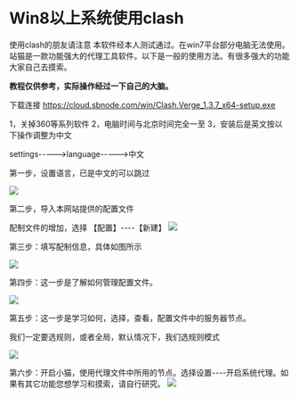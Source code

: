 # Win8以上系统使用clash

使用clash的朋友请注意
本软件经本人测试通过。在win7平台部分电脑无法使用。
站猫是一款功能强大的代理工具软件。以下是一般的使用方法。有很多强大的功能大家自己去摸索。

**教程仅供参考，实际操作经过一下自己的大脑。**


下载连接   https://cloud.sbnode.com/win/Clash.Verge_1.3.7_x64-setup.exe


1，关掉360等系列软件
2，电脑时间与北京时间完全一至
3，安装后是英文按以下操作调整为中文

settings----->language----->中文

第一步，设置语言，已是中文的可以跳过

![](https://cloud.sbnode.com/images/winclash/1.jpg)


第二步，导入本网站提供的配置文件

配制文件的增加，选择 【配置】----【新建】
![](https://cloud.sbnode.com/images/winclash/2.jpg)

第三步：填写配制信息，具体如图所示

![](https://cloud.sbnode.com/images/winclash/3.jpg)

第四步：这一步是了解如何管理配置文件。


![](https://cloud.sbnode.com/images/winclash/4.jpg)


第五步：这一步是学习如何，选择，查看，配置文件中的服务器节点。

我们一定要选规则，或者全局，默认情况下，我们选规则模式


![](https://cloud.sbnode.com/images/winclash/5.jpg)



第六步：开启小猫，使用代理文件中所用的节点。选择设置----开启系统代理。如果有其它功能您想学习和摸索，请自行研究。
![](https://cloud.sbnode.com/images/winclash/6.jpg)